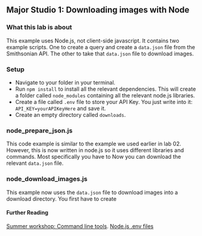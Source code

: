 ## Major Studio 1: Downloading images with Node

### What this lab is about
This example uses Node.js, not client-side javascript. It contains two example scripts. One to create a query and create a `data.json` file from the Smithsonian API. The other to take that `data.json` file to download images.

### Setup
* Navigate to your folder in your terminal.
* Run `npm install` to install all the relevant dependencies. This will create a folder called `node_modules` containing all the relevant node.js libraries. 
* Create a file called `.env` file to store your API Key. You just write into it: `API_KEY=yourAPIKeyHere` and save it. 
* Create an empty directory called `downloads`.

### node_prepare_json.js
This code example is similar to the example we used earlier in lab 02. However, this is now written in node.js so it uses different libraries and commands. Most specifically you have to  Now you can download the relevant `data.json` file.

### node_download_images.js
This example now uses the `data.json` file to download images into a download directory. You first have to create 


#### Further Reading
[Summer workshop: Command line tools](https://canvas.newschool.edu/courses/1528255/modules#module_2326390).
[Node.js .env files](https://www.freecodecamp.org/news/nodejs-custom-env-files-in-your-apps-fa7b3e67abe1/)